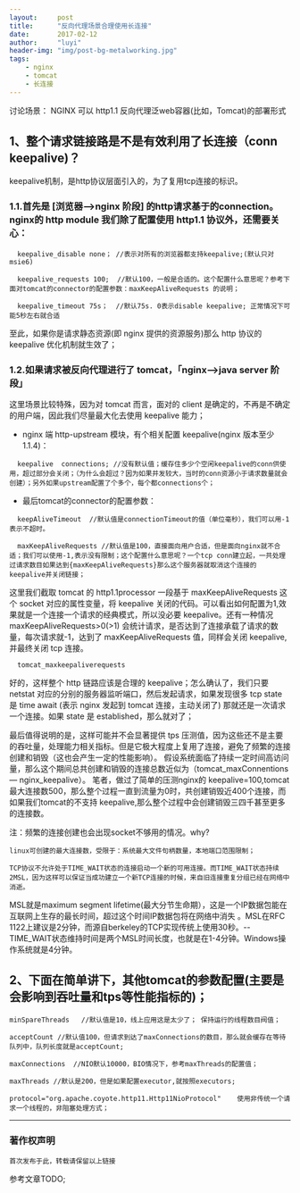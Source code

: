 ```yaml
---
layout:     post
title:      "反向代理场景合理使用长连接"
date:       2017-02-12
author:     "luyi"
header-img: "img/post-bg-metalworking.jpg"
tags:
    - nginx
    - tomcat
    - 长连接
---
```

讨论场景：      NGINX 可以 http1.1 反向代理泛web容器(比如，Tomcat)的部署形式

## 1、整个请求链接路是不是有效利用了长连接（conn keepalive)？

keepalive机制，是http协议层面引入的，为了复用tcp连接的标识。

### 1.1.首先是 [浏览器-->nginx 阶段] 的http请求基于的connection。 nginx的 http module 我们除了配置使用 http1.1 协议外，还需要关心：

```
  keepalive_disable none； //表示对所有的浏览器都支持keepalive;(默认只对 msie6)

  keepalive_requests 100;  //默认100，一般是合适的。这个配置什么意思呢？参考下面对tomcat的connector的配置参数：maxKeepAliveRequests 的说明；

  keepalive_timeout 75s；  //默认75s. 0表示disable keepalive; 正常情况下可能5秒左右就合适
```

至此，如果你是请求静态资源(即 nginx 提供的资源服务)那么 http 协议的 keepalive 优化机制就生效了；

### 1.2.如果请求被反向代理进行了 tomcat，「nginx-->java server 阶段」

 这里场景比较特殊，因为对 tomcat 而言，面对的 client 是确定的，不再是不确定的用户端，因此我们尽量最大化去使用 keepalive 能力；

  * nginx 端 http-upstream 模块，有个相关配置 keepalive(nginx 版本至少 1.1.4)：

```
  keepalive  connections; //没有默认值；缓存住多少个空闲keepalive的conn供使用，超过部分会关闭；（为什么会超过？因为如果并发较大，当时的conn资源小于请求数量就会创建）；另外如果upstream配置了个多个，每个都connections个；
```

 * 最后tomcat的connector的配置参数：

```
  keepAliveTimeout  //默认值是connectionTimeout的值（单位毫秒），我们可以用-1表示不超时。

  maxKeepAliveRequests //默认值是100，直接面向用户合适，但是面向nginx就不合适；我们可以使用-1,表示没有限制；这个配置什么意思呢？一个tcp conn建立起，一共处理过请求数目如果达到{maxKeepAliveRequests}那么这个服务器就取消这个连接的keepalive并关闭链接；  
```

这里我们截取 tomcat 的 http1.1processor 一段基于 maxKeepAliveRequests 这个 socket 对应的属性变量，将 keepalive 关闭的代码。可以看出如何配置为1,效果就是一个连接一个请求的经典模式，所以没必要 keepalive。还有一种情况 maxKeepAliveRequests>0(>1) 会统计请求，是否达到了连接承载了请求的数量，每次请求就-1，达到了 maxKeepAliveRequests 值，同样会关闭 keepalive,并最终关闭 tcp 连接。

      tomcat_maxkeepaliverequests


好的，这样整个 http 链路应该是合理的 keepalive；怎么确认了，我们只要 netstat 对应的分别的服务器监听端口，然后发起请求，如果发现很多 tcp state 是 time await (表示 nginx 发起到 tomcat 连接，主动关闭了) 那就还是一次请求一个连接。如果 state 是 established，那么就对了；

最后值得说明的是，这样可能并不会显著提供 tps 压测值，因为这些还不是主要的吞吐量，处理能力相关指标。但是它极大程度上复用了连接，避免了频繁的连接创建和销毁（这也会产生一定的性能影响）。   假设系统面临了持续一定时间高访问量，那么这个期间总共创建和销毁的连接总数近似为（tomcat_maxConnentions — nginx_keepalive）。 笔者，做过了简单的压测nginx的 keepalive=100,tomcat最大连接数500，那么整个过程一直到流量为0时，共创建销毁近400个连接，而如果我们tomcat的不支持 keepalive,那么整个过程中会创建销毁三四千甚至更多的连接数。

注：频繁的连接创建也会出现socket不够用的情况。why?

    linux可创建的最大连接数，受限于：系统最大文件句柄数量，本地端口范围限制；

    TCP协议不允许处于TIME_WAIT状态的连接启动一个新的可用连接。而TIME_WAIT状态持续2MSL，因为这样可以保证当成功建立一个新TCP连接的时候，来自旧连接重复分组已经在网络中消逝。

 MSL就是maximum segment lifetime(最大分节生命期），这是一个IP数据包能在互联网上生存的最长时间，超过这个时间IP数据包将在网络中消失 。MSL在RFC 1122上建议是2分钟，而源自berkeley的TCP实现传统上使用30秒。--
TIME_WAIT状态维持时间是两个MSL时间长度，也就是在1-4分钟。Windows操作系统就是4分钟。



## 2、下面在简单讲下，其他tomcat的参数配置(主要是会影响到吞吐量和tps等性能指标的)；


    minSpareThreads   //默认值是10，线上应用这是太少了； 保持运行的线程数目阀值；    

    acceptCount //默认值100，但请求到达了maxConnections的数目，那么就会缓存在等待队列中，队列长度就是acceptCount;

    maxConnections  //NIO默认10000，BIO情况下，参考maxThreads的配置值；

    maxThreads //默认是200，但是如果配置executor,就按照executors;

    protocol="org.apache.coyote.http11.Http11NioProtocol"    使用非传统一个请求一个线程的，非阻塞处理方式；
---

### 著作权声明

`首次发布于此，转载请保留以上链接`

参考文章TODO;
